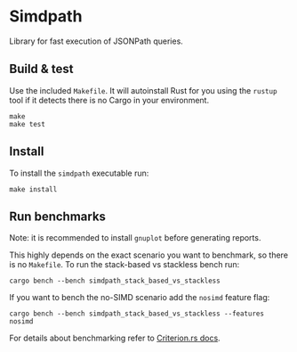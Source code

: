 # Simdpath

Library for fast execution of JSONPath queries.

## Build & test

Use the included `Makefile`. It will autoinstall Rust for you using the `rustup` tool if it detects there is no Cargo in your environment.

```
make
make test
```

## Install

To install the `simdpath` executable run:

```
make install
```

## Run benchmarks

Note: it is recommended to install `gnuplot` before generating reports.

This highly depends on the exact scenario you want to benchmark, so there is no `Makefile`. To run the stack-based vs stackless bench run:

```
cargo bench --bench simdpath_stack_based_vs_stackless
```

If you want to bench the no-SIMD scenario add the `nosimd` feature flag:

```
cargo bench --bench simdpath_stack_based_vs_stackless --features nosimd
```

For details about benchmarking refer to [Criterion.rs docs](https://github.com/bheisler/criterion.rs).
